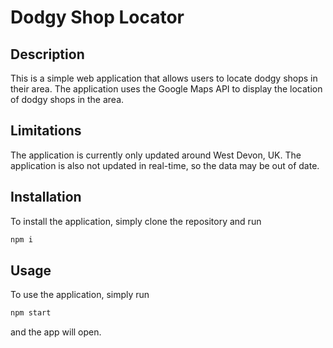 # Dodgy Shop Locator
## Description
This is a simple web application that allows users to locate dodgy shops in their area. The application uses the Google Maps API to display the location of dodgy shops in the area.
## Limitations
The application is currently only updated around West Devon, UK. The application is also not updated in real-time, so the data may be out of date.
## Installation
To install the application, simply clone the repository and run
```bash
npm i
```
## Usage
To use the application, simply run
```bash
npm start
```
and the app will open.